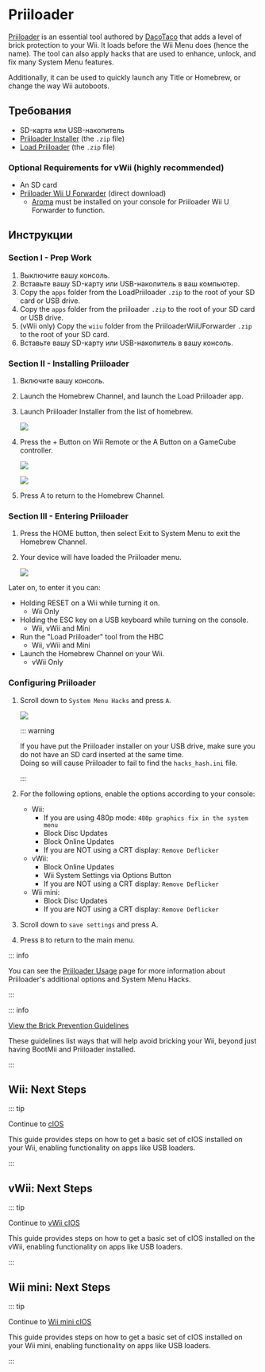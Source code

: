 # Priiloader

[Priiloader](https://github.com/DacoTaco/priiloader) is an essential tool authored by [DacoTaco](https://github.com/DacoTaco) that adds a level of brick protection to your Wii. It loads before the Wii Menu does (hence the name). The tool can also apply hacks that are used to enhance, unlock, and fix many System Menu features.

Additionally, it can be used to quickly launch any Title or Homebrew, or change the way Wii autoboots.

## Требования

- SD-карта или USB-накопитель
- [Priiloader Installer](https://oscwii.org/library/app/priiloader) (the `.zip` file)
- [Load Priiloader](https://oscwii.org/library/app/loadpriiloader) (the `.zip` file)

### Optional Requirements for vWii (highly recommended)

- An SD card
- [Priiloader Wii U Forwarder](https://github.com/DacoTaco/priiloader/releases/download/0.10.0/PriiloaderWiiUForwarder.zip) (direct download)
  - [Aroma](https://wiiu.hacks.guide/#/aroma/getting-started) must be installed on your console for Priiloader Wii U Forwarder to function.

## Инструкции

### Section I - Prep Work

1. Выключите вашу консоль.
2. Вставьте вашу SD-карту или USB-накопитель в ваш компьютер.
3. Copy the `apps` folder from the LoadPriiloader `.zip` to the root of your SD card or USB drive.
4. Copy the `apps` folder from the priiloader `.zip` to the root of your SD card or USB drive.
5. (vWii only) Copy the `wiiu` folder from the PriiloaderWiiUForwarder `.zip` to the root of your SD card.
6. Вставьте вашу SD-карту или USB-накопитель в вашу консоль.

### Section II - Installing Priiloader

1. Включите вашу консоль.

2. Launch the Homebrew Channel, and launch the Load Priiloader app.

3. Launch Priiloader Installer from the list of homebrew.

   ![](/images/hbc/priiloader-and-loadpriiloader.png)

4. Press the + Button on Wii Remote or the A Button on a GameCube controller.

   ![](/images/priiloader/installer.png)

   ![](/images/priiloader/installing.png)

5. Press A to return to the Homebrew Channel.

### Section III - Entering Priiloader

1. Press the HOME button, then select Exit to System Menu to exit the Homebrew Channel.
2. Your device will have loaded the Priiloader menu.

   ![](/images/priiloader/menu.png)

Later on, to enter it you can:

- Holding RESET on a Wii while turning it on.
  - Wii Only
- Holding the ESC key on a USB keyboard while turning on the console.
  - Wii, vWii and Mini
- Run the "Load Priiloader" tool from the HBC
  - Wii, vWii and Mini
- Launch the Homebrew Channel on your Wii.
  - vWii Only

### Configuring Priiloader

1. Scroll down to `System Menu Hacks` and press `A`.

   ![](/images/priiloader/menu_hacks.png)

   ::: warning

   If you have put the Priiloader installer on your USB drive, make sure you do not have an SD card inserted at the same time. <br>
   Doing so will cause Priiloader to fail to find the `hacks_hash.ini` file.

   :::

2. For the following options, enable the options according to your console:
   - Wii:
     - If you are using 480p mode: `480p graphics fix in the system menu`
     - Block Disc Updates
     - Block Online Updates
     - If you are NOT using a CRT display: `Remove Deflicker`
   - vWii:
     - Block Online Updates
     - Wii System Settings via Options Button
     - If you are NOT using a CRT display: `Remove Deflicker`
   - Wii mini:
     - Block Disc Updates
     - If you are NOT using a CRT display: `Remove Deflicker`

3. Scroll down to `save settings` and press A.

4. Press `B` to return to the main menu.

::: info

You can see the [Priiloader Usage](priiloader-usage) page for more information about Priiloader's additional options and System Menu Hacks.

:::

::: info

[View the Brick Prevention Guidelines](bricks#brick-prevention)

These guidelines list ways that will help avoid bricking your Wii, beyond just having BootMii and Priiloader installed.

:::

## Wii: Next Steps

::: tip

Continue to [cIOS](cios)

This guide provides steps on how to get a basic set of cIOS installed on your Wii, enabling functionality on apps like USB loaders.

:::

## vWii: Next Steps

::: tip

Continue to [vWii cIOS](cios-vwii)

This guide provides steps on how to get a basic set of cIOS installed on the vWii, enabling functionality on apps like USB loaders.

:::

## Wii mini: Next Steps

::: tip

Continue to [Wii mini cIOS](cios-mini)

This guide provides steps on how to get a basic set of cIOS installed on your Wii mini, enabling functionality on apps like USB loaders.

:::
